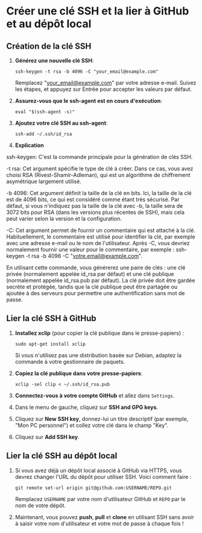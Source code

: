 # Créer une clé SSH et la lier à GitHub et au dépôt local

## Création de la clé SSH

1. **Générez une nouvelle clé SSH**:
   ```
   ssh-keygen -t rsa -b 4096 -C "your_email@example.com"
   ```
   Remplacez "your_email@example.com" par votre adresse e-mail. Suivez les étapes, et appuyez sur Entrée pour accepter les valeurs par défaut.

2. **Assurez-vous que le ssh-agent est en cours d'exécution**:
   ```
   eval "$(ssh-agent -s)"
   ```

3. **Ajoutez votre clé SSH au ssh-agent**:
   ```
   ssh-add ~/.ssh/id_rsa
   ```
4. **Explication**

 ssh-keygen: C'est la commande principale pour la génération de clés SSH.

-t rsa: Cet argument spécifie le type de clé à créer. Dans ce cas, vous avez choisi RSA (Rivest-Shamir-Adleman), qui est un algorithme de chiffrement asymétrique largement utilisé.

-b 4096: Cet argument définit la taille de la clé en bits. Ici, la taille de la clé est de 4096 bits, ce qui est considéré comme étant très sécurisé. Par défaut, si vous n'indiquez pas la taille de la clé avec -b, la taille sera de 3072 bits pour RSA (dans les versions plus récentes de SSH), mais cela peut varier selon la version et la configuration.

-C: Cet argument permet de fournir un commentaire qui est attaché à la clé. Habituellement, le commentaire est utilisé pour identifier la clé, par exemple avec une adresse e-mail ou le nom de l'utilisateur. Après -C, vous devriez normalement fournir une valeur pour le commentaire, par exemple : ssh-keygen -t rsa -b 4096 -C "votre.email@example.com".

En utilisant cette commande, vous générerez une paire de clés : une clé privée (normalement appelée id_rsa par défaut) et une clé publique (normalement appelée id_rsa.pub par défaut). La clé privée doit être gardée secrète et protégée, tandis que la clé publique peut être partagée ou ajoutée à des serveurs pour permettre une authentification sans mot de passe. 

## Lier la clé SSH à GitHub

1. **Installez xclip** (pour copier la clé publique dans le presse-papiers) :
   ```
   sudo apt-get install xclip
   ```
   Si vous n'utilisez pas une distribution basée sur Debian, adaptez la commande à votre gestionnaire de paquets.

2. **Copiez la clé publique dans votre presse-papiers**:
   ```
   xclip -sel clip < ~/.ssh/id_rsa.pub
   ```

3. **Connectez-vous à votre compte GitHub** et allez dans `Settings`.

4. Dans le menu de gauche, cliquez sur **SSH and GPG keys**.

5. Cliquez sur **New SSH key**, donnez-lui un titre descriptif (par exemple, "Mon PC personnel") et collez votre clé dans le champ "Key".

6. Cliquez sur **Add SSH key**.

## Lier la clé SSH au dépôt local

1. Si vous avez déjà un dépôt local associé à GitHub via HTTPS, vous devrez changer l'URL du dépôt pour utiliser SSH. Voici comment faire :

   ```
   git remote set-url origin git@github.com:USERNAME/REPO.git
   ```
   Remplacez `USERNAME` par votre nom d'utilisateur GitHub et `REPO` par le nom de votre dépôt.

2. Maintenant, vous pouvez **push**, **pull** et **clone** en utilisant SSH sans avoir à saisir votre nom d'utilisateur et votre mot de passe à chaque fois !



